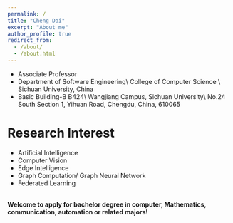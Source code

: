 ```yaml
---
permalink: /
title: "Cheng Dai"
excerpt: "About me"
author_profile: true
redirect_from: 
  - /about/
  - /about.html
---
```


* Associate Professor
* Department of Software Engineering\\
College of Computer Science \\
Sichuan University, China
* Basic Building-B B424\\
Wangjiang Campus, Sichuan University\\
No.24 South Section 1, Yihuan Road, Chengdu, China, 610065

Research Interest
======
* Artificial Intelligence
* Computer Vision
* Edge Intelligence
* Graph Computation/ Graph Neural Network
* Federated Learning<br/><br/>

**Welcome to apply for bachelor degree in computer, Mathematics, communication, automation or related majors!**
